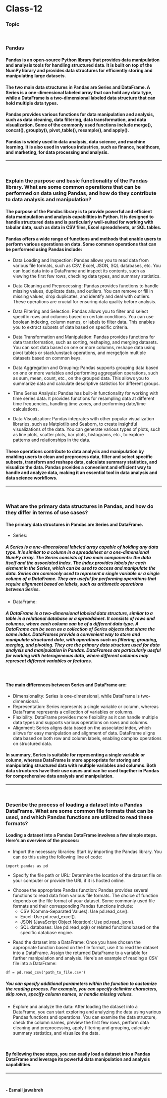 # Class-12

### Topic
<br>

### Pandas 

#### Pandas is an open-source Python library that provides data manipulation and analysis tools for handling structured data. It is built on top of the NumPy library and provides data structures for efficiently storing and manipulating large datasets.

#### The two main data structures in Pandas are Series and DataFrame. A Series is a one-dimensional labeled array that can hold any data type, while a DataFrame is a two-dimensional labeled data structure that can hold multiple data types.

#### Pandas provides various functions for data manipulation and analysis, such as data cleaning, data filtering, data transformation, and data visualization. Some of the commonly used functions include merge(), concat(), groupby(), pivot_table(), resample(), and apply().

#### Pandas is widely used in data analysis, data science, and machine learning. It is also used in various industries, such as finance, healthcare, and marketing, for data processing and analysis.

---
<br>

### Explain the purpose and basic functionality of the Pandas library. What are some common operations that can be performed on data using Pandas, and how do they contribute to data analysis and manipulation?

#### The purpose of the Pandas library is to provide powerful and efficient data manipulation and analysis capabilities in Python. It is designed to handle structured data and is particularly well-suited for working with tabular data, such as data in CSV files, Excel spreadsheets, or SQL tables.

#### Pandas offers a wide range of functions and methods that enable users to perform various operations on data. Some common operations that can be performed using Pandas include:

- Data Loading and Inspection: Pandas allows you to read data from various file formats, such as CSV, Excel, JSON, SQL databases, etc. You can load data into a DataFrame and inspect its contents, such as viewing the first few rows, checking data types, and summary statistics.

- Data Cleaning and Preprocessing: Pandas provides functions to handle missing values, duplicate data, and outliers. You can remove or fill in missing values, drop duplicates, and identify and deal with outliers. These operations are crucial for ensuring data quality before analysis.

- Data Filtering and Selection: Pandas allows you to filter and select specific rows and columns based on certain conditions. You can use boolean indexing, column names, or labels to filter data. This enables you to extract subsets of data based on specific criteria.

- Data Transformation and Manipulation: Pandas provides functions for data transformation, such as sorting, reshaping, and merging datasets. You can sort data based on one or more columns, reshape data using pivot tables or stack/unstack operations, and merge/join multiple datasets based on common keys.

- Data Aggregation and Grouping: Pandas supports grouping data based on one or more variables and performing aggregation operations, such as sum, mean, count, etc., on the grouped data. This allows you to summarize data and calculate descriptive statistics for different groups.

- Time Series Analysis: Pandas has built-in functionality for working with time series data. It provides functions for resampling data at different time frequencies, handling time zones, and performing date/time calculations.

- Data Visualization: Pandas integrates with other popular visualization libraries, such as Matplotlib and Seaborn, to create insightful visualizations of the data. You can generate various types of plots, such as line plots, scatter plots, bar plots, histograms, etc., to explore patterns and relationships in the data.

#### These operations contribute to data analysis and manipulation by enabling users to clean and preprocess data, filter and select specific subsets, transform and reshape data, calculate summary statistics, and visualize the data. Pandas provides a convenient and efficient way to handle and analyze data, making it an essential tool in data analysis and data science workflows.

--- 
<br>

### What are the primary data structures in Pandas, and how do they differ in terms of use cases?

#### The primary data structures in Pandas are Series and DataFrame.

- Series: 
##### A Series is a one-dimensional labeled array capable of holding any data type. It is similar to a column in a spreadsheet or a one-dimensional NumPy array. The Series consists of two main components: the data itself and the associated index. The index provides labels for each element in the Series, which can be used to access and manipulate the data. Series are commonly used to represent a single variable or a single column of a DataFrame. They are useful for performing operations that require alignment based on labels, such as arithmetic operations between Series.


- DataFrame: 
##### A DataFrame is a two-dimensional labeled data structure, similar to a table in a relational database or a spreadsheet. It consists of rows and columns, where each column can be of a different data type. A DataFrame can be seen as a collection of Series objects that share the same index. DataFrames provide a convenient way to store and manipulate structured data, with operations such as filtering, grouping, merging, and pivoting. They are the primary data structure used for data analysis and manipulation in Pandas. DataFrames are particularly useful for working with heterogeneous data, where different columns may represent different variables or features.

<br>

#### The main differences between Series and DataFrame are:
- Dimensionality: Series is one-dimensional, while DataFrame is two-dimensional.
- Representation: Series represents a single variable or column, whereas DataFrame represents a collection of variables or columns.
- Flexibility: DataFrame provides more flexibility as it can handle multiple data types and supports various operations on rows and columns.
- Alignment: Series aligns data based on the associated index, which allows for easy manipulation and alignment of data. DataFrame aligns data based on both row and column labels, enabling complex operations on structured data.

#### In summary, Series is suitable for representing a single variable or column, whereas DataFrame is more appropriate for storing and manipulating structured data with multiple variables and columns. Both data structures have their use cases and can be used together in Pandas for comprehensive data analysis and manipulation.

---
<br>

### Describe the process of loading a dataset into a Pandas DataFrame. What are some common file formats that can be used, and which Pandas functions are utilized to read these formats?

#### Loading a dataset into a Pandas DataFrame involves a few simple steps. Here's an overview of the process:

- Import the necessary libraries: Start by importing the Pandas library. You can do this using the following line of code:

```
import pandas as pd
``` 

- Specify the file path or URL: Determine the location of the dataset file on your computer or provide the URL if it is hosted online.


<ul>
<li>
Choose the appropriate Pandas function: Pandas provides several functions to read data from various file formats. The choice of function depends on the file format of your dataset. Some commonly used file formats and their corresponding Pandas functions include:
<ul>
<li>CSV (Comma-Separated Values): Use pd.read_csv().</li>
<li>Excel: Use pd.read_excel().</li>
<li>JSON (JavaScript Object Notation): Use pd.read_json().</li>
<li>SQL databases: Use pd.read_sql() or related functions based on the specific database engine.</li>
</ul>
</li>
</ul>

- Read the dataset into a DataFrame: Once you have chosen the appropriate function based on the file format, use it to read the dataset into a DataFrame. Assign the returned DataFrame to a variable for further manipulation and analysis. Here's an example of reading a CSV file into a DataFrame:
```
df = pd.read_csv('path_to_file.csv')
``` 
##### You can specify additional parameters within the function to customize the reading process. For example, you can specify delimiter characters, skip rows, specify column names, or handle missing values.

- Explore and analyze the data: After loading the dataset into a DataFrame, you can start exploring and analyzing the data using various Pandas functions and operations. You can examine the data structure, check the column names, preview the first few rows, perform data cleaning and preprocessing, apply filtering and grouping, calculate summary statistics, and visualize the data.
<br>

#### By following these steps, you can easily load a dataset into a Pandas DataFrame and leverage its powerful data manipulation and analysis capabilities.

---
<br>

**- Esmail jawabreh**



